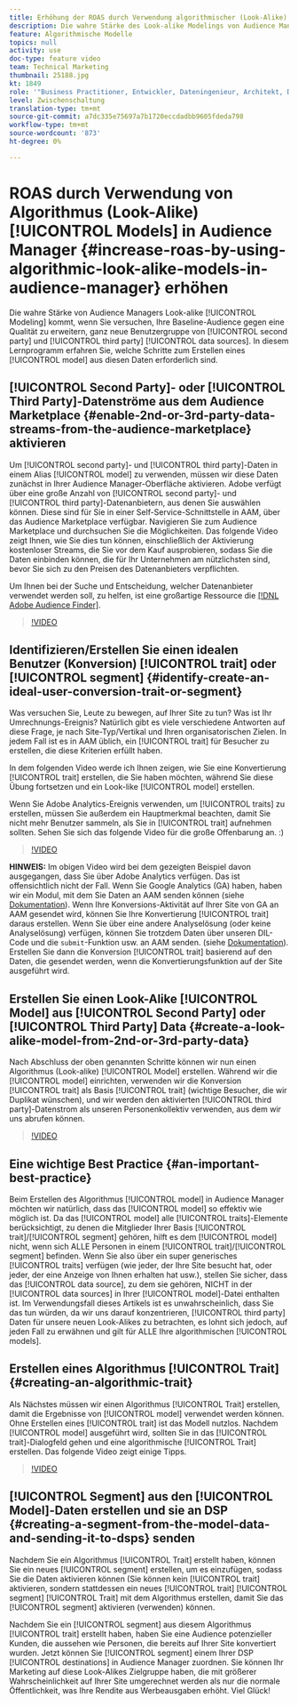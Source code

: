 ```yaml
---
title: Erhöhung der ROAS durch Verwendung algorithmischer (Look-Alike) Modelle im Audience Manager
description: Die wahre Stärke des Look-alike Modelings von Audience Manager liegt darin, dass Sie Ihre Ausgangsergebnisse gegenüber einer hochwertigen, ganz neuen Benutzergruppe aus 2nd- und 3rd-Party-Datenquellen erweitern möchten. In diesem Lernprogramm erfahren Sie, wie Sie anhand dieser Daten ein Modell erstellen.
feature: Algorithmische Modelle
topics: null
activity: use
doc-type: feature video
team: Technical Marketing
thumbnail: 25188.jpg
kt: 1849
role: '"Business Practitioner, Entwickler, Dateningenieur, Architekt, Data Architect, Administrator, Leader"'
level: Zwischenschaltung
translation-type: tm+mt
source-git-commit: a7dc335e75697a7b1720eccdadbb9605fdeda798
workflow-type: tm+mt
source-wordcount: '873'
ht-degree: 0%

---
```



# ROAS durch Verwendung von Algorithmus (Look-Alike) [!UICONTROL Models] in Audience Manager {#increase-roas-by-using-algorithmic-look-alike-models-in-audience-manager} erhöhen

Die wahre Stärke von Audience Managers Look-alike [!UICONTROL Modeling] kommt, wenn Sie versuchen, Ihre Baseline-Audience gegen eine Qualität zu erweitern, ganz neue Benutzergruppe von [!UICONTROL second party] und [!UICONTROL third party] [!UICONTROL data sources]. In diesem Lernprogramm erfahren Sie, welche Schritte zum Erstellen eines [!UICONTROL model] aus diesen Daten erforderlich sind.

## [!UICONTROL Second Party]- oder [!UICONTROL Third Party]-Datenströme aus dem Audience Marketplace {#enable-2nd-or-3rd-party-data-streams-from-the-audience-marketplace} aktivieren

Um [!UICONTROL second party]- und [!UICONTROL third party]-Daten in einem Alias [!UICONTROL model] zu verwenden, müssen wir diese Daten zunächst in Ihrer Audience Manager-Oberfläche aktivieren. Adobe verfügt über eine große Anzahl von [!UICONTROL second party]- und [!UICONTROL third party]-Datenanbietern, aus denen Sie auswählen können. Diese sind für Sie in einer Self-Service-Schnittstelle in AAM, über das Audience Marketplace verfügbar. Navigieren Sie zum Audience Marketplace und durchsuchen Sie die Möglichkeiten. Das folgende Video zeigt Ihnen, wie Sie dies tun können, einschließlich der Aktivierung kostenloser Streams, die Sie vor dem Kauf ausprobieren, sodass Sie die Daten einbinden können, die für Ihr Unternehmen am nützlichsten sind, bevor Sie sich zu den Preisen des Datenanbieters verpflichten.

Um Ihnen bei der Suche und Entscheidung, welcher Datenanbieter verwendet werden soll, zu helfen, ist eine großartige Ressource die [[!DNL Adobe Audience Finder]](https://www.adobe-audience-finder.com/).

>[!VIDEO](https://video.tv.adobe.com/v/25188/?quality=12)

## Identifizieren/Erstellen Sie einen idealen Benutzer (Konversion) [!UICONTROL trait] oder [!UICONTROL segment] {#identify-create-an-ideal-user-conversion-trait-or-segment}

Was versuchen Sie, Leute zu bewegen, auf Ihrer Site zu tun? Was ist Ihr Umrechnungs-Ereignis? Natürlich gibt es viele verschiedene Antworten auf diese Frage, je nach Site-Typ/Vertikal und Ihren organisatorischen Zielen. In jedem Fall ist es in AAM üblich, ein [!UICONTROL trait] für Besucher zu erstellen, die diese Kriterien erfüllt haben.

In dem folgenden Video werde ich Ihnen zeigen, wie Sie eine Konvertierung [!UICONTROL trait] erstellen, die Sie haben möchten, während Sie diese Übung fortsetzen und ein Look-like [!UICONTROL model] erstellen.

Wenn Sie Adobe Analytics-Ereignis verwenden, um [!UICONTROL traits] zu erstellen, müssen Sie außerdem ein Hauptmerkmal beachten, damit Sie nicht mehr Benutzer sammeln, als Sie in [!UICONTROL trait] aufnehmen sollten. Sehen Sie sich das folgende Video für die große Offenbarung an. :)

>[!VIDEO](https://video.tv.adobe.com/v/23431/?quality=12)

**HINWEIS:** Im obigen Video wird bei dem gezeigten Beispiel davon ausgegangen, dass Sie über Adobe Analytics verfügen. Das ist offensichtlich nicht der Fall. Wenn Sie Google Analytics (GA) haben, haben wir ein Modul, mit dem Sie Daten an AAM senden können (siehe [Dokumentation](https://marketing.adobe.com/resources/help/en_US/aam/dil-google-universal-analytics.html)). Wenn Ihre Konversions-Aktivität auf Ihrer Site von GA an AAM gesendet wird, können Sie Ihre Konvertierung [!UICONTROL trait] daraus erstellen. Wenn Sie über eine andere Analyselösung (oder keine Analyselösung) verfügen, können Sie trotzdem Daten über unseren DIL-Code und die `submit`-Funktion usw. an AAM senden. (siehe [Dokumentation](https://marketing.adobe.com/resources/help/en_US/aam/c_dil.html)). Erstellen Sie dann die Konversion [!UICONTROL trait] basierend auf den Daten, die gesendet werden, wenn die Konvertierungsfunktion auf der Site ausgeführt wird.

## Erstellen Sie einen Look-Alike [!UICONTROL Model] aus [!UICONTROL Second Party] oder [!UICONTROL Third Party] Data {#create-a-look-alike-model-from-2nd-or-3rd-party-data}

Nach Abschluss der oben genannten Schritte können wir nun einen Algorithmus (Look-alike) [!UICONTROL Model] erstellen. Während wir die [!UICONTROL model] einrichten, verwenden wir die Konversion [!UICONTROL trait] als Basis [!UICONTROL trait] (wichtige Besucher, die wir Duplikat wünschen), und wir werden den aktivierten [!UICONTROL third party]-Datenstrom als unseren Personenkollektiv verwenden, aus dem wir uns abrufen können.

>[!VIDEO](https://video.tv.adobe.com/v/25190/?quality-12)

## Eine wichtige Best Practice {#an-important-best-practice}

Beim Erstellen des Algorithmus [!UICONTROL model] in Audience Manager möchten wir natürlich, dass das [!UICONTROL model] so effektiv wie möglich ist. Da das [!UICONTROL model] alle [!UICONTROL traits]-Elemente berücksichtigt, zu denen die Mitglieder Ihrer Basis [!UICONTROL trait]/[!UICONTROL segment] gehören, hilft es dem [!UICONTROL model] nicht, wenn sich ALLE Personen in einem [!UICONTROL trait]/[!UICONTROL segment] befinden. Wenn Sie also über ein super generisches [!UICONTROL traits] verfügen (wie jeder, der Ihre Site besucht hat, oder jeder, der eine Anzeige von Ihnen erhalten hat usw.), stellen Sie sicher, dass das [!UICONTROL data source], zu dem sie gehören, NICHT in der [!UICONTROL data sources] in Ihrer [!UICONTROL model]-Datei enthalten ist. Im Verwendungsfall dieses Artikels ist es unwahrscheinlich, dass Sie das tun würden, da wir uns darauf konzentrieren, [!UICONTROL third party] Daten für unsere neuen Look-Alikes zu betrachten, es lohnt sich jedoch, auf jeden Fall zu erwähnen und gilt für ALLE Ihre algorithmischen [!UICONTROL models].

## Erstellen eines Algorithmus [!UICONTROL Trait] {#creating-an-algorithmic-trait}

Als Nächstes müssen wir einen Algorithmus [!UICONTROL Trait] erstellen, damit die Ergebnisse von [!UICONTROL model] verwendet werden können. Ohne Erstellen eines [!UICONTROL trait] ist das Modell nutzlos. Nachdem [!UICONTROL model] ausgeführt wird, sollten Sie in das [!UICONTROL trait]-Dialogfeld gehen und eine algorithmische [!UICONTROL Trait] erstellen. Das folgende Video zeigt einige Tipps.

>[!VIDEO](https://video.tv.adobe.com/v/25191/?quality=12)

## [!UICONTROL Segment] aus den [!UICONTROL Model]-Daten erstellen und sie an DSP {#creating-a-segment-from-the-model-data-and-sending-it-to-dsps} senden

Nachdem Sie ein Algorithmus [!UICONTROL Trait] erstellt haben, können Sie ein neues [!UICONTROL segment] erstellen, um es einzufügen, sodass Sie die Daten aktivieren können (Sie können kein [!UICONTROL trait] aktivieren, sondern stattdessen ein neues [!UICONTROL trait] [!UICONTROL segment] [!UICONTROL Trait] mit dem Algorithmus  erstellen, damit Sie das [!UICONTROL segment] aktivieren (verwenden) können.

Nachdem Sie ein [!UICONTROL segment] aus diesem Algorithmus [!UICONTROL trait] erstellt haben, haben Sie eine Audience potenzieller Kunden, die aussehen wie Personen, die bereits auf Ihrer Site konvertiert wurden. Jetzt können Sie [!UICONTROL segment] einem Ihrer DSP [!UICONTROL destinations] in Audience Manager zuordnen. Sie können Ihr Marketing auf diese Look-Alikes Zielgruppe haben, die mit größerer Wahrscheinlichkeit auf Ihrer Site umgerechnet werden als nur die normale Öffentlichkeit, was Ihre Rendite aus Werbeausgaben erhöht. Viel Glück!
